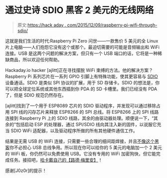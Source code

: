 # 通过史诗 SDIO 黑客 2 美元的无线网络

> 原文:[https://hack aday . com/2015/12/09/raspberry-pi-wifi-through-sdio/](https://hackaday.com/2015/12/09/raspberry-pi-wifi-through-sdio/)

这就是我们生活的时代:Raspberry Pi Zero 问世——一款售价 5 美元的全 Linux 片上电脑——人们抱怨它没有这个或那个。最迫切需要的可能是音频输出和 WiFi 连接。USB 是这两个问题的解决方案，但只有一个 USB 端口的话，它将是一种稀缺商品，所以欢迎任何帮助。

Hackaday.io hacker [ajlitt]正在寻找摆脱 WiFi 束缚的方法。他的解决方案？Raspberry Pi 系列芯片在一系列 GPIO 引脚上有特殊功能，使其更容易与 [SDIO](https://en.wikipedia.org/wiki/Secure_Digital#SDIO) 设备通话。SDIO 是类似 SPI 协议的扩展，用于 SD 存储卡。SDIO 的想法是，你可以把全球定位系统或其他东西插到你 PDA 的 SD 卡槽里。我们已经没有 PDA 了，但是 SDIO 规范仍然存在。

[ajlitt]找到了一个用于 ESP8089 芯片的 SDIO 驱动程序，并发现可以通过移除占用 SPI 线的闪存芯片来释放 ESP8266 的 SPI 总线。将 ESP8266 上的 SPI 线路连接到 Raspberry Pi 上的 SDIO 线路，其余的由驱动器处理。顺便说一下，“其余的”包括启动 ESP 的处理器，通过 SPI/SDIO 线向其注入新的固件，以说服它充当 SDIO WiFi 适配器，以及驱动程序所做的所有其他硬件通信工作。

结果是无需 USB 的 WiFi 连接，只需要一些合理的细间距焊接，并且[不像这个黑客](http://hackaday.com/2015/11/28/first-raspberry-pi-zero-hack-piggy-back-wifi/)你不必担心 USB 总线争用。所以现在你可以给你的 5 美元的电脑加一个 2 美元的 WiFi 板，你仍然可以免费使用 USB。它没有专用的 WiFi 加密狗快，但它能完成任务。接招吧，[哈卡戴自己的【路德·梅里安】](http://hackaday.com/2015/12/01/raspberry-pi-zero-or-minus-one/)！

感谢[J0z0r]的提示！